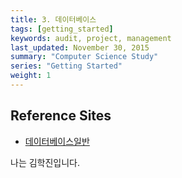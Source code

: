 ```yaml
---
title: 3. 데이터베이스
tags: [getting_started]
keywords: audit, project, management
last_updated: November 30, 2015
summary: "Computer Science Study"
series: "Getting Started"
weight: 1
---
```


## Reference Sites

* [데이터베이스일반](http://fstory97.blog.me/70048612175)

나는 김학진입니다.
